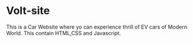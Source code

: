# Volt-site
This is a Car Website where yo can experience thrill of EV cars of Modern World.
This contain HTML,CSS and Javascript.
